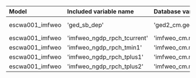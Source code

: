 | Model           | Included variable name      | Database variable name          | Transformations                  |
|:----------------|:----------------------------|:--------------------------------|:---------------------------------|
| escwa001_imfweo | 'ged_sb_dep'                | 'ged2_cm.ged_sb_best_sum_nokgi' | ["'missing.fill'", "'bool.gte'"] |
| escwa001_imfweo | 'imfweo_ngdp_rpch_tcurrent' | 'imfweo_cm.ngdp_rpch_tcurrent'  | ["'missing.replace_na'"]         |
| escwa001_imfweo | 'imfweo_ngdp_rpch_tmin1'    | 'imfweo_cm.ngdp_rpch_tmin1'     | ["'missing.replace_na'"]         |
| escwa001_imfweo | 'imfweo_ngdp_rpch_tplus1'   | 'imfweo_cm.ngdp_rpch_tplus1'    | ["'missing.replace_na'"]         |
| escwa001_imfweo | 'imfweo_ngdp_rpch_tplus2'   | 'imfweo_cm.ngdp_rpch_tplus2'    | ["'missing.replace_na'"]         |